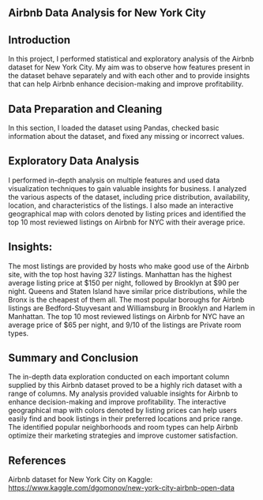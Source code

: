 ## Airbnb Data Analysis for New York City
## Introduction
In this project, I performed statistical and exploratory analysis of the Airbnb dataset for New York City. My aim was to observe how features present in the dataset behave separately and with each other and to provide insights that can help Airbnb enhance decision-making and improve profitability.

## Data Preparation and Cleaning
In this section, I loaded the dataset using Pandas, checked basic information about the dataset, and fixed any missing or incorrect values.

## Exploratory Data Analysis
I performed in-depth analysis on multiple features and used data visualization techniques to gain valuable insights for business. I analyzed the various aspects of the dataset, including price distribution, availability, location, and characteristics of the listings. I also made an interactive geographical map with colors denoted by listing prices and identified the top 10 most reviewed listings on Airbnb for NYC with their average price.

## Insights:

The most listings are provided by hosts who make good use of the Airbnb site, with the top host having 327 listings.
Manhattan has the highest average listing price at $150 per night, followed by Brooklyn at $90 per night. Queens and Staten Island have similar price distributions, while the Bronx is the cheapest of them all.
The most popular boroughs for Airbnb listings are Bedford-Stuyvesant and Williamsburg in Brooklyn and Harlem in Manhattan.
The top 10 most reviewed listings on Airbnb for NYC have an average price of $65 per night, and 9/10 of the listings are Private room types.

## Summary and Conclusion
The in-depth data exploration conducted on each important column supplied by this Airbnb dataset proved to be a highly rich dataset with a range of columns. My analysis provided valuable insights for Airbnb to enhance decision-making and improve profitability. The interactive geographical map with colors denoted by listing prices can help users easily find and book listings in their preferred locations and price range. The identified popular neighborhoods and room types can help Airbnb optimize their marketing strategies and improve customer satisfaction.

## References
Airbnb dataset for New York City on Kaggle: https://www.kaggle.com/dgomonov/new-york-city-airbnb-open-data
